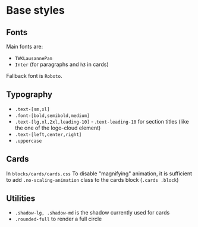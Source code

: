 # Base styles

## Fonts

Main fonts are:
- `TWKLausannePan`
- `Inter` (for paragraphs and `h3` in cards)

Fallback font is `Roboto`.

## Typography

- `.text-[sm,xl]`
- `.font-[bold,semibold,medium]`
- `.text-[lg,xl,2xl,leading-10]` - .`text-leading-10` for section titles (like the one of the logo-cloud element)
- `.text-[left,center,right]`
- `.uppercase`

## Cards
In `blocks/cards/cards.css`
To disable "magnifying" animation, it is sufficient to add `.no-scaling-animation` class to the cards block (`.cards .block`)

## Utilities

- `.shadow-lg, .shadow-md` is the shadow currently used for cards
- `.rounded-full` to render a full circle
  